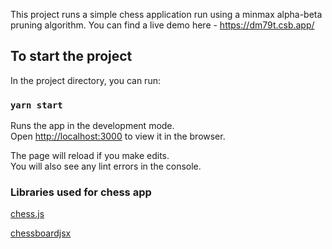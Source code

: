 This project runs a simple chess application run using a minmax alpha-beta pruning algorithm. You can find a live demo here - https://dm79t.csb.app/

## To start the project

In the project directory, you can run:

### `yarn start`

Runs the app in the development mode.<br>
Open [http://localhost:3000](http://localhost:3000) to view it in the browser.

The page will reload if you make edits.<br>
You will also see any lint errors in the console.

### Libraries used for chess app
[chess.js](https://github.com/jhlywa/chess.js/blob/master/README.md)

[chessboardjsx](https://github.com/willb335/chessboardjsx)
